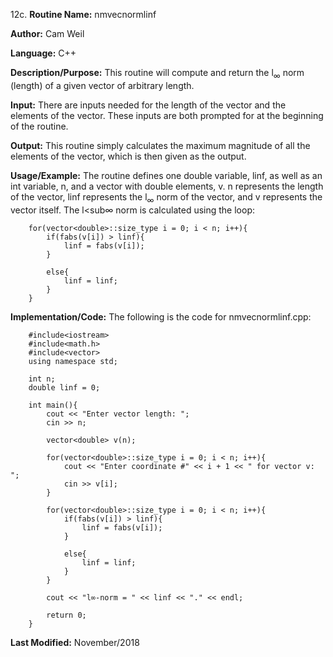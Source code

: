 12c. **Routine Name:**           nmvecnormlinf

   **Author:** Cam Weil

   **Language:** C++

   **Description/Purpose:** This routine will compute and return the l<sub>∞</sub> norm (length) of a given vector of arbitrary length.
   
   **Input:** There are inputs needed for the length of the vector and the elements of the vector. These inputs are both prompted for at the beginning of the routine.

   **Output:** This routine simply calculates the maximum magnitude of all the elements of the vector, which is then given as the output.

   **Usage/Example:** The routine defines one double variable, linf, as well as an int variable, n, and a vector with double elements, v. n represents the length of the vector, linf represents the l<sub>∞</sub> norm of the vector, and v represents the vector itself. The l<sub∞</sub> norm is calculated using the loop:
   
        for(vector<double>::size_type i = 0; i < n; i++){
            if(fabs(v[i]) > linf){
                linf = fabs(v[i]);
            }
        
            else{
                linf = linf;
            }
        }

   **Implementation/Code:** The following is the code for nmvecnormlinf.cpp:

        #include<iostream>
        #include<math.h>
        #include<vector>
        using namespace std;

        int n;
        double linf = 0;

        int main(){
            cout << "Enter vector length: ";
            cin >> n;

            vector<double> v(n);

            for(vector<double>::size_type i = 0; i < n; i++){
                cout << "Enter coordinate #" << i + 1 << " for vector v: ";
                cin >> v[i];
            }

            for(vector<double>::size_type i = 0; i < n; i++){
                if(fabs(v[i]) > linf){
                    linf = fabs(v[i]);
                }
        
                else{
                    linf = linf;
                }
            }
    
            cout << "l∞-norm = " << linf << "." << endl;

            return 0;
        }

   **Last Modified:** November/2018
